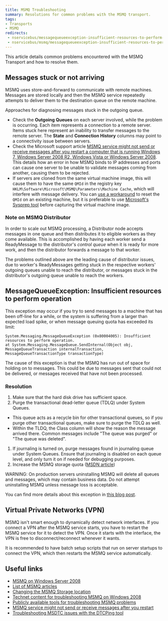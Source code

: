 ```yaml
---
title: MSMQ Troubleshooting
summary: Resolutions for common problems with the MSMQ transport.
tags: 
- Transports
- MSMQ
redirects:
 - nservicebus/messagequeueexception-insufficient-resources-to-perform-operation
 - nservicebus/msmq/messagequeueexception-insufficient-resources-to-perform-operation
---
```


This article details common problems encountered with the MSMQ Transport and how to resolve them.


## Messages stuck or not arriving

MSMQ uses store-and-forward to communicate with remote machines. Messages are stored locally and then the MSMQ service repeatedly attempts to deliver them to the destination queue on the remote machine. 

Approaches for diagnosing messages stuck in the outgoing queue.

 * Check the **Outgoing Queues** on each server involved, while the problem is occurring. Each item represents a connection to a remote server. Items stuck here represent an inability to transfer messages to the remote server. The **State** and **Connection History** columns may point to a connectivity issue between servers.
 * Check the Microsoft support article [MSMQ service might not send or receive messages after you restart a computer that is running Windows 7, Windows Server 2008 R2, Windows Vista or Windows Server 2008](https://support.microsoft.com/en-us/kb/2554746). This details how an error in how MSMQ binds to IP addresses and ports can cause one server to be unable to validate messages coming from another, causing them to be rejected.
 * If servers are cloned from the same virtual machine image, this will cause them to have the same `QMId` in the registry key `HKLM\Software\Microsoft\MSMQ\Parameters\Machine Cache`, which will interfere with message delivery. You can [use a workaround](http://blogs.msdn.com/b/johnbreakwell/archive/2007/02/06/msmq-prefers-to-be-unique.aspx) to reset the `QMId` on an existing machine, but it is preferable to use [Microsoft's Sysprep tool](https://support.microsoft.com/en-us/kb/314828) before capturing the virtual machine image.
 

### Note on MSMQ Distributor

In order to scale out MSMQ processing, a Distributor node accepts messages in one queue and then distributes it to eligible workers as they come available. This is accomplished by having each worker send a ReadyMessage to the distributor's *control queue* when it is ready for more work, and then the distributor forwards a message to that worker.

The problems outlined above are the leading cause of distributor issues, due to worker's ReadyMessages getting stuck in the respective workers' outgoing queues unable to reach the distributor, or messages stuck in the distributor's outgoing queue unable to reach the workers.


## MessageQueueException: Insufficient resources to perform operation

This exception may occur if you try to send messages to a machine that has been off-line for a while, or the system is suffering from a larger than expected load spike, or when message queuing quota has exceeded its limit:

```
System.Messaging.MessageQueueException (0x80004005): Insufficient resources to perform operation. 
at System.Messaging.MessageQueue.SendInternal(Object obj, MessageQueueTransaction internalTransaction, MessageQueueTransactionType transactionType)
```

The cause of this exception is that the MSMQ has run out of space for holding on to messages. This could be due to messages sent that could not be delivered, or messages received that have not been processed. 


### Resolution

1. Make sure that the hard disk drive has sufficient space.
1. Purge the transactional dead-letter queue (TDLQ) under System Queues. 
  * This queue acts as a recycle bin for other transactional queues, so if you purge other transactional queues, make sure to purge the TDLQ as well.
  * Within the TLDQ, the Class column will show the reason the message arrived there. Common messages include "The queue was purged" or "The queue was deleted".
1. If journaling is turned on, purge messages found in journaling queue under System Queues. Ensure that journaling is disabled on each queue level, and only turn it on if needed for debugging purposes.
1. Increase the MSMQ storage quota ([MSDN article](https://support.microsoft.com/en-us/kb/899612))

WARNING: On production servers uninstalling MSMQ will delete all queues and messages, which may contain business data. Do not attempt uninstalling MSMQ unless message loss is acceptable.

You can find more details about this exception in [this blog post](http://blogs.msdn.com/b/johnbreakwell/archive/2006/09/18/insufficient-resources-run-away-run-away.aspx).


## Virtual Private Networks (VPN)

MSMQ isn't smart enough to dynamically detect network interfaces. If you connect a VPN after the MSMQ service starts, you have to restart the MSMQ service for it to detect the VPN. Once it starts with the interface, the VPN is free to disconnect/reconnect whenever it wants.

It is recommended to have batch setup scripts that run on server startups to connect the VPN, which then restarts the MSMQ service automatically.


## Useful links

-   [MSMQ on Windows Server 2008](https://technet.microsoft.com/en-gb/library/cc753070%28WS.10%29.aspx)
-   [List of MSMQ articles](http://blogs.msdn.com/b/johnbreakwell/)
-   [Changing the MSMQ Storage location](http://blogs.msdn.com/b/johnbreakwell/archive/2009/02/09/changing-the-msmq-storage-location.aspx) 
-   [Technet content for troubleshooting MSMQ on Windows 2008](http://blogs.msdn.com/b/johnbreakwell/archive/2008/05/07/technet-content-for-troubleshooting-msmq-on-windows-2008-and-vista.aspx)
-   [Publicly available tools for troubleshooting MSMQ problems](http://blogs.msdn.com/b/johnbreakwell/archive/2007/12/13/what-publically-available-tools-are-available-for-troubleshooting-msmq-problems.aspx)
-   [MSMQ service might not send or receive messages after you restart](https://support.microsoft.com/en-us/kb/2554746)
-   [Troubleshooting MSDTC issues with the DTCPing tool](http://blogs.msdn.com/b/distributedservices/archive/2008/11/12/troubleshooting-msdtc-issues-with-the-dtcping-tool.aspx)